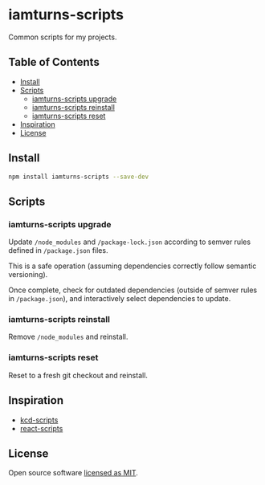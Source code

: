 # iamturns-scripts

Common scripts for my projects.

## Table of Contents

<!-- START doctoc generated TOC please keep comment here to allow auto update -->
<!-- DON'T EDIT THIS SECTION, INSTEAD RE-RUN doctoc TO UPDATE -->

- [Install](#install)
- [Scripts](#scripts)
  - [iamturns-scripts upgrade](#iamturns-scripts-upgrade)
  - [iamturns-scripts reinstall](#iamturns-scripts-reinstall)
  - [iamturns-scripts reset](#iamturns-scripts-reset)
- [Inspiration](#inspiration)
- [License](#license)

<!-- END doctoc generated TOC please keep comment here to allow auto update -->

## Install

```bash
npm install iamturns-scripts --save-dev
```

## Scripts

### iamturns-scripts upgrade

Update `/node_modules` and `/package-lock.json` according to semver rules defined in `/package.json` files.

This is a safe operation (assuming dependencies correctly follow semantic versioning).

Once complete, check for outdated dependencies (outside of semver rules in `/package.json`), and interactively select dependencies to update.

### iamturns-scripts reinstall

Remove `/node_modules` and reinstall.

### iamturns-scripts reset

Reset to a fresh git checkout and reinstall.

## Inspiration

- [kcd-scripts](https://github.com/kentcdodds/kcd-scripts)
- [react-scripts](https://github.com/facebook/create-react-app/tree/next/packages/react-scripts)

## License

Open source software [licensed as MIT](https://github.com/iamturns/iamturns-scripts/blob/master/LICENSE).
